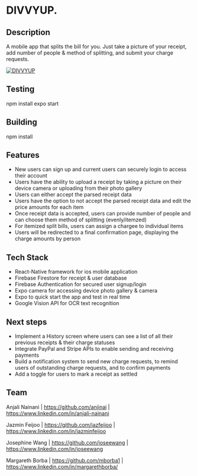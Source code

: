 # DIVVYUP.

## Description

A mobile app that splits the bill for you. Just take a picture of your receipt, add number of people & method of splitting, and submit your charge requests. 

[![DIVVYUP](https://img.youtube.com/vi/ELzlQQO5194/0.jpg)](https://www.youtube.com/watch?v=ELzlQQO5194 "DIVVYUP")

## Testing 

npm install
expo start

## Building 

npm install 

## Features
  * New users can sign up and current users can securely login to access their account  
  * Users have the ability to upload a receipt by taking  a picture on their device camera or uploading from their photo gallery 
  * Users can either accept the parsed receipt data 
  * Users have the option to not accept the parsed receipt data and edit the price amounts for each item 
  * Once receipt data is accepted, users can provide number of people and can choose them method of splitting (evenly/itemzed)
  * For itemized split bills, users can assign a chargee to individual items
  * Users will be redirected to a final confirmation page, displaying the charge amounts by person

## Tech Stack  

  * React-Native framework for ios mobile application
  * Firebase Firestore for receipt & user database
  * Firebase Authentication for secured user signup/login   
  * Expo camera for accessing device photo gallery & camera
  * Expo to quick start the app and test in real time
  * Google Vision API for OCR text recognition

## Next steps  
* Implement a History screen where users can see a list of all their previous receipts & their charge statuses  
* Integrate PayPal and Stripe APIs to enable sending and receiving payments
* Build a notification system to send new charge requests, to remind users of outstanding charge requests, and to confirm payments   
* Add a toggle for users to mark a receipt as settled  

## Team 

Anjali Nainani | https://github.com/anjinai | https://www.linkedin.com/in/anjali-nainani

Jazmin Feijoo | https://github.com/jazfeijoo | https://www.linkedin.com/in/jazminfeijoo

Josephine Wang | https://github.com/joseewang | https://www.linkedin.com/in/joseewang

Margareth Borba | https://github.com/mborba1 | https://www.linkedin.com/in/margarethborba/
